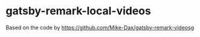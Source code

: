 # gatsby-remark-local-videos

Based on the code by https://github.com/Mike-Dax/gatsby-remark-videosg
